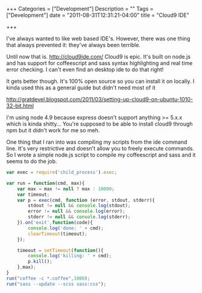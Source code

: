 +++
Categories = ["Development"]
Description = ""
Tags = ["Development"]
date = "2011-08-31T12:31:21-04:00"
title = "Cloud9 IDE"

+++

I've always wanted to like web based IDE's. However, there was one thing that always prevented it: they've always been terrible.

Until now that is. http://cloud9ide.com/ Cloud9 is epic. It's built on node.js and has support for coffeescript and sass syntax highlighting and real time error checking. I can't even find an desktop ide to do that right!

 It gets better though. It's 100% open source so you can install it on locally. I kinda used this as a general guide but didn't need most of it

 http://gratdevel.blogspot.com/2011/03/setting-up-cloud9-on-ubuntu-1010-32-bit.html

 I'm using node 4.9 because express doesn't support anything >= 5.x.x which is kinda shitty... You're supposed to be able to install cloud9 through npm but it didn't work for me so meh.

One thing that I ran into was compiling my scripts from the ide command line. It's very restrictive and doesn't allow you to freely execute commands. So I wrote a simple node.js script to compile my coffeescript and sass and it seems to do the job.

``` js
var exec = require('child_process').exec;

var run = function(cmd, max){
    var max = max != null ? max : 10000;
    var timeout;
    var p = exec(cmd, function (error, stdout, stderr){
        stdout != null && console.log(stdout);
        error != null && console.log(error);
        stderr != null && console.log(stderr);
    }).on('exit',function(code){
        console.log('done: ' + cmd);
        clearTimeout(timeout);
    });

    timeout = setTimeout(function(){
        console.log('killing: ' + cmd);
        p.kill();
    },max);
}
run("coffee -c *.coffee",1000);
run("sass --update --scss sass:css");
```


